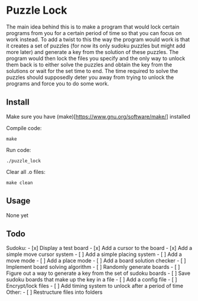 # Puzzle Lock
The main idea behind this is to make a program that would lock certain programs from you for a certain period of time so that you can focus on work instead. To add a twist to this the way the program would work is that it creates a set of puzzles (for now its only sudoku puzzles but might add more later) and generate a key from the solution of these puzzles. The program would then lock the files you specify and the only way to unlock them back is to either solve the puzzles and obtain the key from the solutions or wait for the set time to end. The time required to solve the puzzles should supposedly deter you away from trying to unlock the programs and force you to do some work.

## Install

Make sure you have (make)[https://www.gnu.org/software/make/] installed

Compile code:
```
make
```

Run code:
```
./puzzle_lock
```

Clear all .o files:
```
make clean
```

## Usage
None yet

## Todo
Sudoku:
	- [x] Display a test board 
	- [x] Add a cursor to the board
	- [x] Add a simple move cursor system
	- [ ] Add a simple placing system
	- [ ] Add a move mode
	- [ ] Add a place mode
	- [ ] Add a board solution checker
	- [ ] Implement board solving algorithm
	- [ ] Randomly generate boards
	- [ ] Figure out a way to generate a key from the set of sudoku boards
	- [ ] Save sudoku boards that make up the key in a file
	- [ ] Add a config file
	- [ ] Encrypt/lock files
	- [ ] Add timing system to unlock after a period of time
Other:
	- [ ] Restructure files into folders
